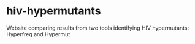 # hiv-hypermutants
Website comparing results from two tools identifying HIV hypermutants: Hyperfreq and Hypermut.
